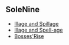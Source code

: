 ## SoleNine
 - [Illage and Spillage](https://www.curseforge.com/minecraft/mc-mods/illage-and-spillage-finally-ported)
 - [Illage and Spell-age](https://www.curseforge.com/minecraft/mc-mods/illage-and-spell-age)
 - [Bosses'Rise](https://www.curseforge.com/minecraft/mc-mods/bossesrise)
